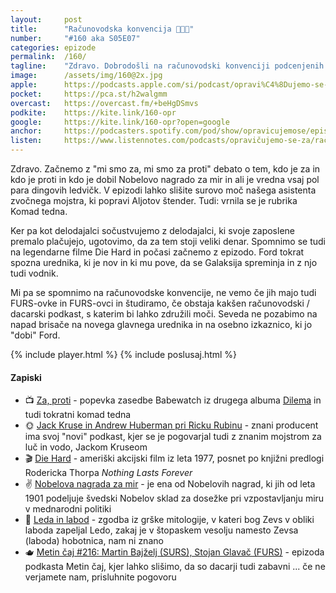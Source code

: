 ```yaml
---
layout: 	post
title:  	"Računovodska konvencija 👨🏻‍💼"
number: 	"#160 aka S05E07"
categories:	epizode
permalink:	/160/
tagline: 	"Zdravo. Dobrodošli na računovodski konvenciji podcenjenih podkastov. Z vami smo gostitelji iz računovodskega servisa Opravičujemo se za vse nevšečnosti. :)"
image:		/assets/img/160@2x.jpg
apple:		https://podcasts.apple.com/si/podcast/opravi%C4%8Dujemo-se-za-vse-nev%C5%A1e%C4%8Dnosti/id1514750013?i=1000617494187
pocket:		https://pca.st/h2walgmm
overcast:	https://overcast.fm/+beHgDSmvs
podkite:	https://kite.link/160-opr
google:		https://kite.link/160-opr?open=google
anchor:		https://podcasters.spotify.com/pod/show/opravicujemose/episodes/Raunovodska-konvencija-e25stvo
listen:		https://www.listennotes.com/podcasts/opravičujemo-se-za/računovodska-konvencija-ZufEhV6tvLR/embed/
---
```


Zdravo. Začnemo z "mi smo za, mi smo za proti" debato o tem, kdo je za in kdo je proti in kdo je dobil Nobelovo nagrado za mir in ali je vredna vsaj pol para dingovih ledvičk. V epizodi lahko slišite surovo moč našega asistenta zvočnega mojstra, ki popravi Aljotov štender. Tudi: vrnila se je rubrika Komad tedna. 

Ker pa kot delodajalci sočustvujemo z delodajalci, ki svoje zaposlene premalo plačujejo, ugotovimo, da za tem stoji veliki denar. Spomnimo se tudi na legendarne filme Die Hard in počasi začnemo z epizodo. Ford tokrat spozna urednika, ki je nov in ki mu pove, da se Galaksija spreminja in z njo tudi vodnik. 

Mi pa se spomnimo na računovodske konvencije, ne vemo če jih majo tudi FURS-ovke in FURS-ovci in študiramo, če obstaja kakšen računovodski / dacarski podkast, s katerim bi lahko združili moči. Seveda ne pozabimo na napad brisače na novega glavnega urednika in na osebno izkaznico, ki jo "dobi" Ford. 

{% include player.html %}
{% include poslusaj.html %}

<!--break-->

#### Zapiski

- 📺 [Za, proti](https://www.youtube.com/watch?v=akYOros33cI) - popevka zasedbe Babewatch iz drugega albuma [Dilema](http://www.zvpl.com/glasba/novice/babewatch-dilema/) in tudi tokratni komad tedna 
- 🌞 [Jack Kruse in Andrew Huberman pri Ricku Rubinu](https://open.spotify.com/episode/4fjDRjOR7kaMSYEeO1ebU7?si=7ShseCs_RE-9O4xHgLKgPQ&nd=1) - znani producent ima svoj "novi" podkast, kjer se je pogovarjal tudi z znanim mojstrom za luč in vodo, Jackom Kruseom 
- 🎬 [Die Hard](https://en.wikipedia.org/wiki/Die_Hard) - ameriški akcijski film iz leta 1977, posnet po knjižni predlogi Rodericka Thorpa *Nothing Lasts Forever* 
- ✌️ [Nobelova nagrada za mir](https://sl.wikipedia.org/wiki/Nobelova_nagrada_za_mir) - je ena od Nobelovih nagrad, ki jih od leta 1901 podeljuje švedski Nobelov sklad za dosežke pri vzpostavljanju miru v mednarodni politiki 
- 🦢 [Leda in labod](https://sl.wikipedia.org/wiki/Leda_in_labod) - zgodba iz grške mitologije, v kateri bog Zevs v obliki laboda zapeljal Ledo, zakaj je  v štopaskem vesolju namesto Zevsa (laboda) hobotnica, nam ni znano 
- 🫖 [Metin čaj #216: Martin Bajželj (SURS), Stojan Glavač (FURS)](https://metinalista.si/216-martin-bajzelj-surs-stojan-glavac-furs/) - epizoda podkasta Metin čaj, kjer lahko slišimo, da so dacarji tudi zabavni ... če ne verjamete nam, prisluhnite pogovoru 